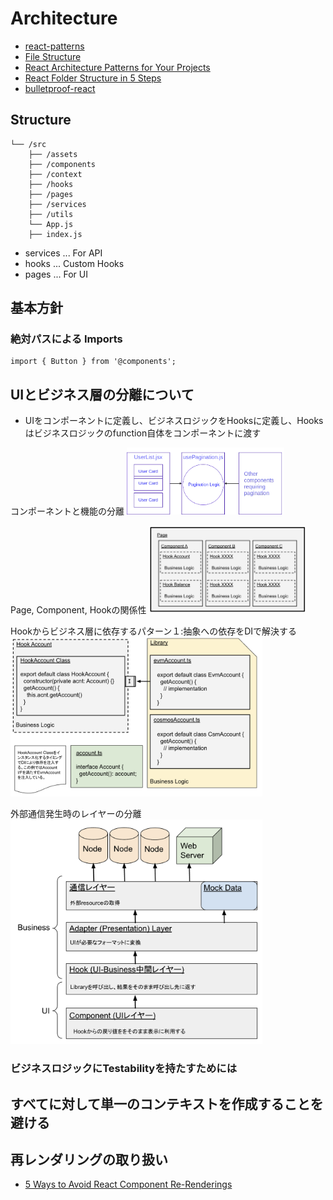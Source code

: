 # Architecture
- [react-patterns](https://github.com/topics/react-patterns)
- [File Structure](https://reactjs.org/docs/faq-structure.html)
- [React Architecture Patterns for Your Projects](https://blog.openreplay.com/react-architecture-patterns-for-your-projects)
- [React Folder Structure in 5 Steps](https://www.robinwieruch.de/react-folder-structure/)
- [bulletproof-react](https://github.com/alan2207/bulletproof-react)

## Structure
```
└── /src
    ├── /assets
    ├── /components
    ├── /context
    ├── /hooks
    ├── /pages
    ├── /services
    ├── /utils
    └── App.js
    ├── index.js
```
- services ... For API
- hooks ... Custom Hooks
- pages ... For UI


## 基本方針
### 絶対パスによる Imports
```
import { Button } from '@components';
```

## UIとビジネス層の分離について
- UIをコンポーネントに定義し、ビジネスロジックをHooksに定義し、Hooksはビジネスロジックのfunction自体をコンポーネントに渡す

コンポーネントと機能の分離
<img src="https://raw.githubusercontent.com/hiromaily/documents/main/images/react-ui-business.webp"  width="50%" height="50%">

Page, Component, Hookの関係性
<img src="https://raw.githubusercontent.com/hiromaily/documents/main/images/react-ui-business2.png"  width="50%" height="50%">

Hookからビジネス層に依存するパターン１:抽象への依存をDIで解決する
<img src="https://raw.githubusercontent.com/hiromaily/documents/main/images/react-ui-business3.png"  width="80%" height="80%">

外部通信発生時のレイヤーの分離
<img src="https://raw.githubusercontent.com/hiromaily/documents/main/images/front-end-layer.png"  width="80%" height="80%">


### ビジネスロジックにTestabilityを持たすためには


## すべてに対して単一のコンテキストを作成することを避ける

## 再レンダリングの取り扱い
- [5 Ways to Avoid React Component Re-Renderings](https://blog.bitsrc.io/5-ways-to-avoid-react-component-re-renderings-90241e775b8c)

